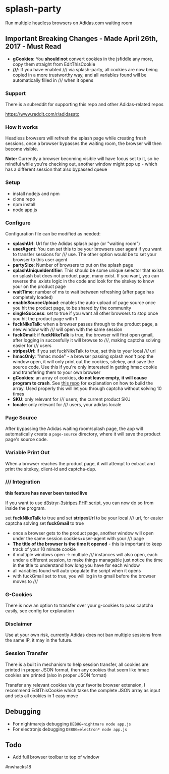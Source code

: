 # splash-party
Run multiple headless browsers on Adidas.com waiting room

## Important Breaking Changes - Made April 26th, 2017 - Must Read

* **gCookies**: You **should not** convert cookies in the jsfiddle any more, copy them straight from EditThisCookie
* **\/\/\/**: If you have enabled /// via splash-party, all cookies are now being copied in a more trustworthy way, and all variables found will be automatically filled in /// when it opens

### Support
There is a subreddit for supporting this repo and other Adidas-related repos

https://www.reddit.com/r/adidasatc


### How it works
Headless browsers will refresh the splash page while creating fresh sessions, once a browser bypasses the waiting room, the browser will then become visible.

**Note:** Currently a browser becoming visible will have focus set to it, so be mindful while you're checking out, another window might pop up - which has a different session that also bypassed queue

### Setup

* install nodejs and npm
* clone repo
* npm install
* node app.js

### Configure
Configuration file can be modified as needed:

* **splashUrl**: Url for the Adidas splash page (or "waiting room")
* **userAgent**: You can set this to be your browsers user agent if you want to transfer sessions for /// use. The other option would be to set your browser to this user agent
* **partySize**: Number of browsers to put on the splash page
* **splashUniqueIdentifier**: This should be some unique selector that exists on splash but does not product page, many exist. If you want, you can reverse the .exists logic in the code and look for the sitekey to know your on the product page
* **waitTime**: number of ms to wait between refreshing (after page has completely loaded)
* **enableSourceUpload**: enables the auto-upload of page source once you hit the product page, to be shared by the community
* **singleSuccess**: set to true if you want all other browsers to stop once you hit the product page with 1
* **fuckNikeTalk**: when a browser passes through to the product page, a new window with /// will open with the same session
* **fuckGmail**: if **fuckNikeTalk** is true, the browser will first open gmail, after logging in succesfully it will browse to ///, making captcha solving easier for /// users
* **stripesUrl**: if you set fuckNikeTalk to true, set this to your local /// url
* **hmacOnly**: "hmac mode" - a browser passing splash won't pop the window open, it will only print out the cookies, sitekey, and save the source code. Use this if you're only interested in getting hmac cookie and transfering them to your own browser
* **gCookies**: an array of cookies, **do not leave empty, it will cause program to crash**. See [this repo](https://github.com/yeeezy/captcha-cookies) for explanation on how to build the array. Used properly this will let you through captcha without solving 10 times
* **SKU**: only relevant for /// users, the current product SKU
* **locale**: only relevant for /// users, your adidas locale

### Page Source
After bypassing the Adidas waiting room/splash page, the app will automatically create a `page-source` directory, where it will save the product page's source code.


### Variable Print Out
When a browser reaches the product page, it will attempt to extract and print the sitekey, client-id and captcha-dup.

### /// Integration

**this feature has never been tested live**

If you want to use [d3stryr-3stripes PHP script](https://github.com/thenikedestroyer/d3stryr-3stripes-php), you can now do so from inside the program.

set **fuckNikeTalk** to true and set **stripesUrl** to be your local /// url, for easier captcha solving set **fuckGmail** to true

* once a browser gets to the product page, another window will open under the same session cookies+user-agent with your /// page
* **The title of the browser is the time it opened** - this is important to keep track of your 10 minute cookie
* if multiple windows open -> multiple /// instances will also open, each under a different session, to make things managable just notice the time in the title to understand how long you have for each window
* all variables found will auto-populate the script when it opens
* with fuckGmail set to true, you will log in to gmail before the browser moves to ///

### G-Cookies
There is now an option to transfer over your g-cookies to pass captcha easily, see config for explanation

### Disclaimer
Use at your own risk, currently Adidas does not ban multiple sessions from the same IP, it may in the future.

### Session Transfer
There is a built in mechanism to help session transfer, all cookies are printed in proper JSON format, then any cookies that seem like hmac cookies are printed (also in proper JSON format)

Transfer any relevant cookies via your favorite browser extension, I recommend EditThisCookie which takes the complete JSON array as input and sets all cookies in 1 easy move

## Debugging
* For nightmarejs debugging ```DEBUG=nightmare node app.js```
* For electronjs debugging ```DEBUG=electron* node app.js```

## Todo

* Add full browser toolbar to top of window

#nwhacks18
